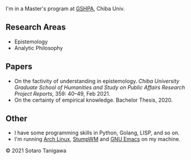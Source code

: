 I'm in a Master's program at [GSHPA](https://www.gshpa.chiba-u.jp/), Chiba Univ.

## Research Areas
- Epistemology
- Analytic Philosophy

## Papers
- On the factivity of understanding in epistemology. _Chiba University Graduate School of Humanities and Study on Public Affairs Research Project Reports_, 359: 40–49, Feb 2021.
- On the certainty of empirical knowledge. Bachelor Thesis, 2020.

## Other
- I have some programming skills in Python, Golang, LISP, and so on.
- I'm running [Arch Linux](https://archlinux.org/), [StumpWM](https://stumpwm.github.io/) and [GNU Emacs](https://www.gnu.org/software/emacs/) on my machine.

&copy; 2021 Sotaro Tanigawa
